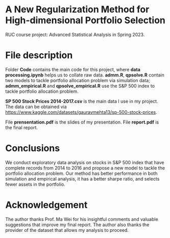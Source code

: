 # A New Regularization Method for High-dimensional Portfolio Selection
RUC course project: Advanced Statistical Analysis in Spring 2023.

# File description

Folder **Code** contains the main code for this project, where **data processing.ipynb** helps us to collate raw data. **admm.R**, **qpsolve.R** contain two models to tackle portfolio allocation problem via simulation data;  **admm_empirical.R** and **qpsolve_empirical.R** use the S&P 500 index to tackle portfolio allocation problem.

**SP 500 Stock Prices 2014-2017.csv** is the main data I use in my project. The data can be obtained via  https://www.kaggle.com/datasets/gauravmehta13/sp-500-stock-prices.


File **prensentation.pdf** is the slides of my presentation. 
File **report.pdf** is the final report.

# Conclusions

We conduct exploratory data analysis on stocks in S&P 500 index that have complete records from 2014 to 2016 and propose a new model to tackle the portfolio allocation problem. Our method has better performance in both simulation and empirical analysis, it has a better sharpe ratio, and selects fewer assets in the portfolio.

# Acknowledgement

The author thanks Prof. Ma Wei for his insightful comments and valuable suggestions that improve my final report. The author also thanks the provider of the dataset that allows my analysis to proceed.